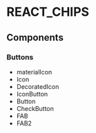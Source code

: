 # REACT_CHIPS

## Components

### Buttons

- materialIcon
- Icon
- DecoratedIcon
- IconButton
- Button
- CheckButton
- FAB
- FAB2
